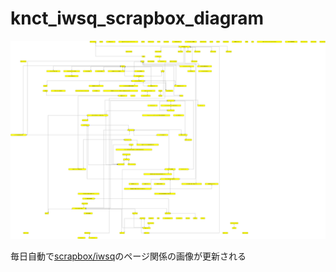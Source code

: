 # knct_iwsq_scrapbox_diagram

![](https://raw.githubusercontent.com/kobakazu0429/knct_iwsq_scrapbox_diagram/master/iwsq.svg)

毎日自動で[scrapbox/iwsq](https://scrapbox.io/iwsq/)のページ関係の画像が更新される
